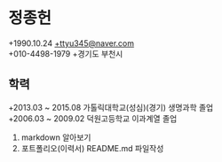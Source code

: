 # 정종헌
+1990.10.24
+ttyu345@naver.com  
+010-4498-1979
+경기도 부천시  

## 학력
+2013.03 ~ 2015.08 가톨릭대학교(성심)(경기) 생명과학 졸업  
+2006.03 ~ 2009.02 덕원고등학교 이과계열 졸업





1. markdown 알아보기
2. 포트폴리오(이력서) README.md 파일작성
